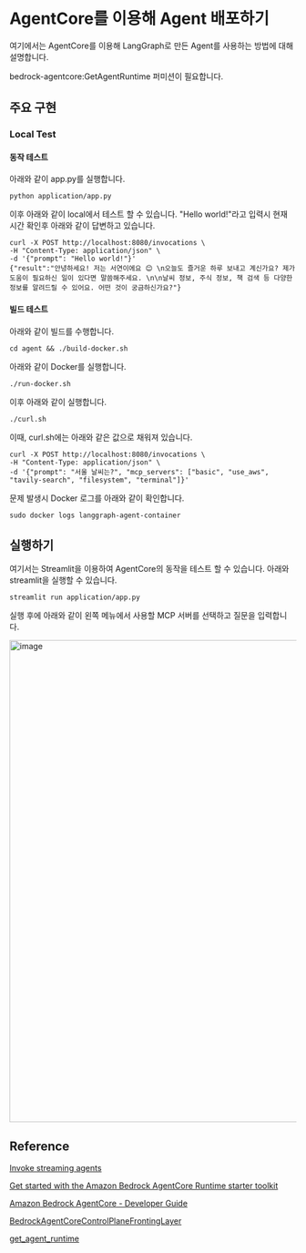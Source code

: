 # AgentCore를 이용해 Agent 배포하기

여기에서는 AgentCore를 이용해 LangGraph로 만든 Agent를 사용하는 방법에 대해 설명합니다.

bedrock-agentcore:GetAgentRuntime 퍼미션이 필요합니다.

## 주요 구현

### Local Test

#### 동작 테스트

아래와 같이 app.py를 실행합니다.

```text
python application/app.py
```

이후 아래와 같이 local에서 테스트 할 수 있습니다. "Hello world!"라고 입력시 현재 시간 확인후 아래와 같이 답변하고 있습니다.

```text
curl -X POST http://localhost:8080/invocations \
-H "Content-Type: application/json" \
-d '{"prompt": "Hello world!"}'
{"result":"안녕하세요! 저는 서연이에요 😊 \n오늘도 즐거운 하루 보내고 계신가요? 제가 도움이 필요하신 일이 있다면 말씀해주세요. \n\n날씨 정보, 주식 정보, 책 검색 등 다양한 정보를 알려드릴 수 있어요. 어떤 것이 궁금하신가요?"}
```

#### 빌드 테스트

아래와 같이 빌드를 수행합니다.

```text
cd agent && ./build-docker.sh
```

아래와 같이 Docker를 실행합니다.

```text
./run-docker.sh
```

이후 아래와 같이 실행합니다.

```text
./curl.sh
```

이때, curl.sh에는 아래와 같은 값으로 채워져 있습니다.

```text
curl -X POST http://localhost:8080/invocations \
-H "Content-Type: application/json" \
-d '{"prompt": "서울 날씨는?", "mcp_servers": ["basic", "use_aws", "tavily-search", "filesystem", "terminal"]}'
```

문제 발생시 Docker 로그를 아래와 같이 확인합니다.

```text
sudo docker logs langgraph-agent-container
```


## 실행하기

여기서는 Streamlit을 이용하여 AgentCore의 동작을 테스트 할 수 있습니다. 아래와 streamlit을 실행할 수 있습니다.

```text
streamlit run application/app.py
```

실행 후에 아래와 같이 왼쪽 메뉴에서 사용할 MCP 서버를 선택하고 질문을 입력합니다.

<img width="1330" height="847" alt="image" src="https://github.com/user-attachments/assets/50cda7f5-3cd2-4a21-8c36-c0d8272fad2a" />



## Reference 

[Invoke streaming agents](https://docs.aws.amazon.com/bedrock-agentcore/latest/devguide/runtime-invoke-agent.html)

[Get started with the Amazon Bedrock AgentCore Runtime starter toolkit](https://docs.aws.amazon.com/bedrock-agentcore/latest/devguide/runtime-getting-started-toolkit.html)

[Amazon Bedrock AgentCore - Developer Guide](https://docs.aws.amazon.com/pdfs/bedrock-agentcore/latest/devguide/bedrock-agentcore-dg.pdf)

[BedrockAgentCoreControlPlaneFrontingLayer](https://boto3.amazonaws.com/v1/documentation/api/latest/reference/services/bedrock-agentcore-control.html)

[get_agent_runtime](https://boto3.amazonaws.com/v1/documentation/api/latest/reference/services/bedrock-agentcore-control/client/get_agent_runtime.html)

